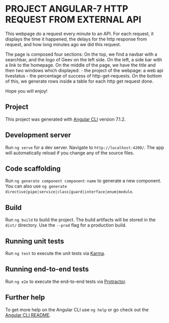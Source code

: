 # PROJECT ANGULAR-7 HTTP REQUEST FROM EXTERNAL API 
This webpage do a request every minute to an API.
For each request, it displays the time it happened, the delays for the http response from request, and how long minutes ago we did this request.

The page is composed four sections:
On the top, we find a navbar with a searchbar, and the logo of Geev on the left side.
On the left, a side bar with a link to the homepage.
On the middle of the page, we have the title and then two windows which displayed:
    - the project of the webpage: a web api livestatus
    - the percentage of success of http-get-requests.
On the bottom of this, we generate rows inside a table for each http get request done.

Hope you will enjoy!

## Project

This project was generated with [Angular CLI](https://github.com/angular/angular-cli) version 7.1.2.

## Development server

Run `ng serve` for a dev server. Navigate to `http://localhost:4200/`. The app will automatically reload if you change any of the source files.

## Code scaffolding

Run `ng generate component component-name` to generate a new component. You can also use `ng generate directive|pipe|service|class|guard|interface|enum|module`.

## Build

Run `ng build` to build the project. The build artifacts will be stored in the `dist/` directory. Use the `--prod` flag for a production build.

## Running unit tests

Run `ng test` to execute the unit tests via [Karma](https://karma-runner.github.io).

## Running end-to-end tests

Run `ng e2e` to execute the end-to-end tests via [Protractor](http://www.protractortest.org/).

## Further help

To get more help on the Angular CLI use `ng help` or go check out the [Angular CLI README](https://github.com/angular/angular-cli/blob/master/README.md).
